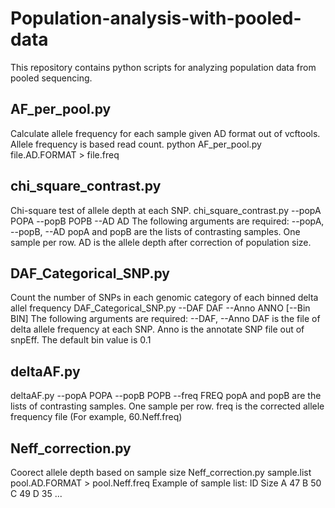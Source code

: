 # Population-analysis-with-pooled-data
This repository contains python scripts for analyzing population data from pooled sequencing.

## AF_per_pool.py
Calculate allele frequency for each sample given AD format out of vcftools.
Allele frequency is based read count.
python AF_per_pool.py file.AD.FORMAT > file.freq

## chi_square_contrast.py
Chi-square test of allele depth at each SNP.
chi_square_contrast.py --popA POPA --popB POPB --AD AD
The following arguments are required: --popA, --popB, --AD
popA and popB are the lists of contrasting samples. One sample per row. 
AD is the allele depth after correction of population size.

## DAF_Categorical_SNP.py
Count the number of SNPs in each genomic category of each binned delta allel frequency
DAF_Categorical_SNP.py --DAF DAF --Anno ANNO [--Bin BIN]
The following arguments are required: --DAF, --Anno
DAF is the file of delta allele frequency at each SNP. 
Anno is the annotate SNP file out of snpEff. The default bin value is 0.1

## deltaAF.py
deltaAF.py --popA POPA --popB POPB --freq FREQ
popA and popB are the lists of contrasting samples. One sample per row.
freq is the corrected allele frequency file (For example, 60.Neff.freq)

## Neff_correction.py
Coorect allele depth based on sample size
Neff_correction.py sample.list pool.AD.FORMAT > pool.Neff.freq
Example of sample list:
ID      Size
A   47
B 50
C  49
D   35 
...


